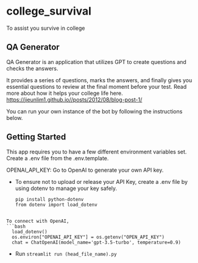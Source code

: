 # college_survival
To assist you survive in college
## QA Generator
QA Generator is an application that utilizes GPT to create questions and checks the answers.

It provides a series of questions, marks the answers, and finally gives you essential questions to review at the final moment before your test. Read more about how it helps your college life here.
https://jieunlim1.github.io//posts/2012/08/blog-post-1/

You can run your own instance of the bot by following the instructions below. 

## Getting Started
This app requires you to have a few different environment variables set. Create a .env file from the .env.template.

OPENAI_API_KEY: Go to OpenAI to generate your own API key.

 * To ensure not to upload or release your API Key, create a .env file by using dotenv to manage your key safely.
   ```bash
   pip install python-dotenv
   from dotenv import load_dotenv
  ```

To connect with OpenAI,
  ```bash
    load_dotenv()
    os.environ["OPENAI_API_KEY"] = os.getenv("OPEN_API_KEY")
    chat = ChatOpenAI(model_name='gpt-3.5-turbo', temperature=0.9)
  ```

* Run
`streamlit run (head_file_name).py`





